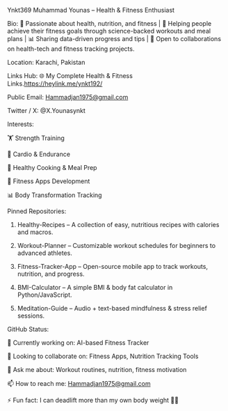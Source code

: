 

Ynkt369
Muhammad Younas – Health & Fitness Enthusiast

Bio:
💪 Passionate about health, nutrition, and fitness | 🥗 Helping people achieve their fitness goals through science-backed workouts and meal plans | 📊 Sharing data-driven progress and tips | 🚀 Open to collaborations on health-tech and fitness tracking projects.

Location: Karachi, Pakistan

Links Hub: 🌐 My Complete Health & Fitness Links.https://heylink.me/ynkt192/

Public Email: Hammadjan1975@gmail.com

Twitter / X: @X.Younasynkt

Interests:

🏋️ Strength Training

🏃 Cardio & Endurance

🥗 Healthy Cooking & Meal Prep

📱 Fitness Apps Development

📊 Body Transformation Tracking


Pinned Repositories:

1. Healthy-Recipes – A collection of easy, nutritious recipes with calories and macros.


2. Workout-Planner – Customizable workout schedules for beginners to advanced athletes.


3. Fitness-Tracker-App – Open-source mobile app to track workouts, nutrition, and progress.


4. BMI-Calculator – A simple BMI & body fat calculator in Python/JavaScript.


5. Meditation-Guide – Audio + text-based mindfulness & stress relief sessions.



GitHub Status:

🌱 Currently working on: AI-based Fitness Tracker

👯 Looking to collaborate on: Fitness Apps, Nutrition Tracking Tools

💬 Ask me about: Workout routines, nutrition, fitness motivation

📫 How to reach me: Hammadjan1975@gmail.com

⚡ Fun fact: I can deadlift more than my own body weight 🏋️‍♂️
